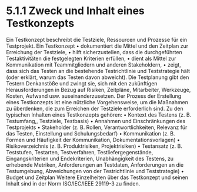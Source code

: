 # 5.1.1 Zweck und Inhalt eines Testkonzepts

Ein Testkonzept beschreibt die Testziele, Ressourcen und Prozesse für ein Testprojekt. Ein
Testkonzept
• dokumentiert die Mittel und den Zeitplan zur Erreichung der Testziele,
• hilft sicherzustellen, dass die durchgeführten Testaktivitäten die festgelegten Kriterien
erfüllen,
• dient als Mittel zur Kommunikation mit Teammitgliedern und anderen Stakeholdern,
• zeigt, dass sich das Testen an die bestehende Testrichtlinie und Teststrategie hält
(oder erklärt, warum das Testen davon abweicht).
Die Testplanung gibt den Testern Denkanstöße und zwingt sie, sich mit den zukünftigen
Herausforderungen in Bezug auf Risiken, Zeitpläne, Mitarbeiter, Werkzeuge, Kosten, Aufwand
usw. auseinanderzusetzen. Der Prozess der Erstellung eines Testkonzepts ist eine nützliche
Vorgehensweise, um die Maßnahmen zu überdenken, die zum Erreichen der Testziele
erforderlich sind.
Zu den typischen Inhalten eines Testkonzepts gehören:
• Kontext des Testens (z. B. Testumfang,, Testziele, Testbasis)
• Annahmen und Einschränkungen des Testprojekts
• Stakeholder (z. B. Rollen, Verantwortlichkeiten, Relevanz für das Testen, Einstellung
und Schulungsbedarf)
• Kommunikation (z. B. Formen und Häufigkeit der Kommunikation,
Dokumentationsvorlagen)
• Risikoverzeichnis (z. B. Produktrisiken, Projektrisiken)
• Testansatz (z. B. Teststufen, Testarten, Testverfahren, Testliefergegenstände,
Eingangskriterien und Endekriterien, Unabhängigkeit des Testens, zu erhebende
Metriken, Anforderungen an Testdaten, Anforderungen an die Testumgebung,
Abweichungen von der Testrichtlinie und Teststrategie)
• Budget und Zeitplan
Weitere Einzelheiten über das Testkonzept und seinen Inhalt sind in der Norm ISO/IEC/IEEE
29119-3 zu finden.
